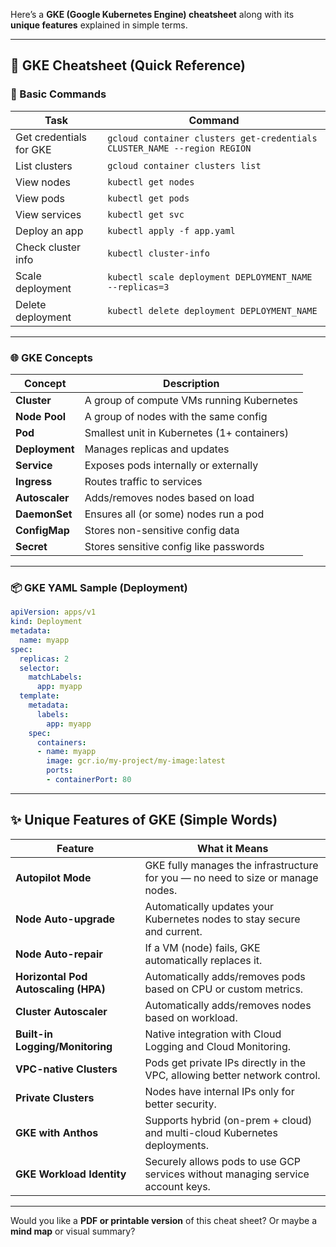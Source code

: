 Here’s a **GKE (Google Kubernetes Engine) cheatsheet** along with its **unique features** explained in simple terms.

---

## 🚀 GKE Cheatsheet (Quick Reference)

### 🔧 Basic Commands
| Task                        | Command |
|-----------------------------|---------|
| Get credentials for GKE     | `gcloud container clusters get-credentials CLUSTER_NAME --region REGION` |
| List clusters               | `gcloud container clusters list` |
| View nodes                  | `kubectl get nodes` |
| View pods                   | `kubectl get pods` |
| View services               | `kubectl get svc` |
| Deploy an app               | `kubectl apply -f app.yaml` |
| Check cluster info          | `kubectl cluster-info` |
| Scale deployment            | `kubectl scale deployment DEPLOYMENT_NAME --replicas=3` |
| Delete deployment           | `kubectl delete deployment DEPLOYMENT_NAME` |

---

### 🌐 GKE Concepts
| Concept           | Description |
|------------------|-------------|
| **Cluster**       | A group of compute VMs running Kubernetes |
| **Node Pool**     | A group of nodes with the same config |
| **Pod**           | Smallest unit in Kubernetes (1+ containers) |
| **Deployment**    | Manages replicas and updates |
| **Service**       | Exposes pods internally or externally |
| **Ingress**       | Routes traffic to services |
| **Autoscaler**    | Adds/removes nodes based on load |
| **DaemonSet**     | Ensures all (or some) nodes run a pod |
| **ConfigMap**     | Stores non-sensitive config data |
| **Secret**        | Stores sensitive config like passwords |

---

### 📦 GKE YAML Sample (Deployment)
```yaml
apiVersion: apps/v1
kind: Deployment
metadata:
  name: myapp
spec:
  replicas: 2
  selector:
    matchLabels:
      app: myapp
  template:
    metadata:
      labels:
        app: myapp
    spec:
      containers:
      - name: myapp
        image: gcr.io/my-project/my-image:latest
        ports:
        - containerPort: 80
```

---

## ✨ Unique Features of GKE (Simple Words)

| Feature | What it Means |
|--------|----------------|
| **Autopilot Mode** | GKE fully manages the infrastructure for you — no need to size or manage nodes. |
| **Node Auto-upgrade** | Automatically updates your Kubernetes nodes to stay secure and current. |
| **Node Auto-repair** | If a VM (node) fails, GKE automatically replaces it. |
| **Horizontal Pod Autoscaling (HPA)** | Automatically adds/removes pods based on CPU or custom metrics. |
| **Cluster Autoscaler** | Automatically adds/removes nodes based on workload. |
| **Built-in Logging/Monitoring** | Native integration with Cloud Logging and Cloud Monitoring. |
| **VPC-native Clusters** | Pods get private IPs directly in the VPC, allowing better network control. |
| **Private Clusters** | Nodes have internal IPs only for better security. |
| **GKE with Anthos** | Supports hybrid (on-prem + cloud) and multi-cloud Kubernetes deployments. |
| **GKE Workload Identity** | Securely allows pods to use GCP services without managing service account keys. |

---

Would you like a **PDF or printable version** of this cheat sheet? Or maybe a **mind map** or visual summary?
